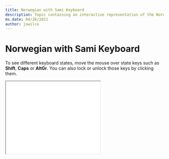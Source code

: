 ```yaml
--- 
title: Norwegian with Sami Keyboard 
description: Topic containing an interactive representation of the Norwegian with Sami Keyboard 
ms.date: 04/26/2021 
author: jowilco 
--- 
```

 
# Norwegian with Sami Keyboard 
 
To see different keyboard states, move the mouse over state keys such as **Shift**, **Caps** or **AltGr**. You can also lock or unlock those keys by clicking them. 
 
<iframe src="kbdno1.html" height="230"></iframe> 

